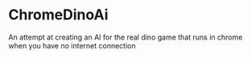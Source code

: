 # ChromeDinoAi
An attempt at creating an AI for the real dino game that runs in chrome when you have no internet connection
